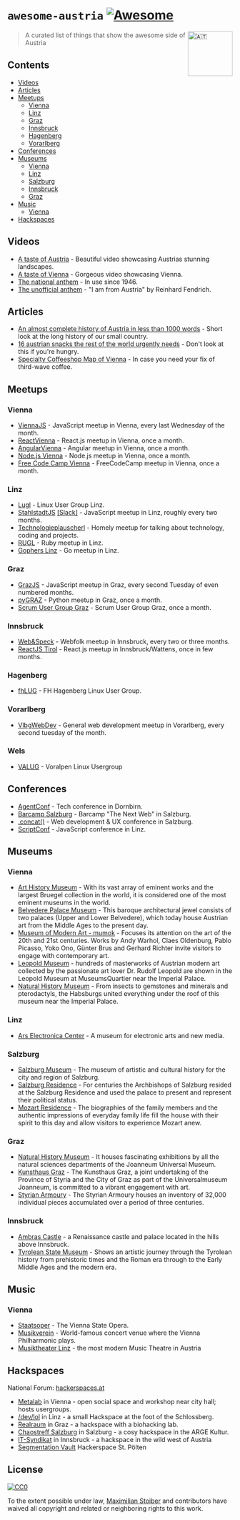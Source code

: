 # `awesome-austria` [![Awesome](https://cdn.rawgit.com/sindresorhus/awesome/d7305f38d29fed78fa85652e3a63e154dd8e8829/media/badge.svg)](https://github.com/sindresorhus/awesome)

<img src="https://upload.wikimedia.org/wikipedia/commons/4/41/Flag_of_Austria.svg" width="100px" align="right" alt="🇦🇹">

> A curated list of things that show the awesome side of Austria

## Contents

- [Videos](#videos)
- [Articles](#articles)
- [Meetups](#meetups)
    - [Vienna](#vienna)
    - [Linz](#linz)
    - [Graz](#graz)
    - [Innsbruck](#innsbruck)
    - [Hagenberg](#hagenberg)
    - [Vorarlberg](#vorarlberg)
- [Conferences](#conferences)
- [Museums](#museums)
    - [Vienna](#vienna-1)
    - [Linz](#linz-1)
    - [Salzburg](#salzburg)
    - [Innsbruck](#innsbruck)
    - [Graz](#graz-1)
- [Music](#music)
	- [Vienna](#vienna-2)
- [Hackspaces](#hackspaces)

## Videos

- [A taste of Austria](https://vimeo.com/121649600) - Beautiful video showcasing Austrias stunning landscapes.
- [A taste of Vienna](https://vimeo.com/156161909) - Gorgeous video showcasing Vienna.
- [The national anthem](https://www.youtube.com/watch?v=w9MbIH8GRkY) - In use since 1946.
- [The unofficial anthem](https://www.youtube.com/watch?v=KMSa_xb2h5U) - "I am from Austria" by Reinhard Fendrich.

## Articles

- [An almost complete history of Austria in less than 1000 words](http://tourmycountry.com/austria/short-history.htm) - Short look at the long history of our small country.
- [16 austrian snacks the rest of the world urgently needs](https://www.buzzfeed.com/philippjahner/fo-schnitzel) - Don't look at this if you're hungry.
- [Specialty Coffeeshop Map of Vienna](http://viennawurstelstand.com/food-drink/coffee-and-cigrettes/12-cafes-where-to-get-your-third-wave-coffee-in-vienna.html) - In case you need your fix of third-wave coffee.

## Meetups

### Vienna
- [ViennaJS](https://meetup.com/ViennaJS) - JavaScript meetup in Vienna, every last Wednesday of the month.
- [ReactVienna](https://meetup.com/Vienna-ReactJS-meetup) - React.js meetup in Vienna, once a month.
- [AngularVienna](https://www.meetup.com/Angular-Vienna) - Angular meetup in Vienna, once a month.
- [Node.js Vienna](https://www.meetup.com/nodejs-vienna/) - Node.js meetup in Vienna, once a month.
- [Free Code Camp Vienna](https://www.meetup.com/de-DE/Free-Code-Camp-Vienna/) - FreeCodeCamp meetup in Vienna, once a month.

### Linz
- [Lugl](http://lugl.at) - Linux User Group Linz.
- [StahlstadtJS](https://www.meetup.com/de-DE/stahlstadt-js/) [[Slack]](http://stahlstadt.slack.com) - JavaScript meetup in Linz, roughly every two months.
- [Technologieplauscherl](https://technologieplauscherl.at/) - Homely meetup for talking about technology, coding and projects.
- [RUGL](https://www.meetup.com/Ruby-User-Group-Linz-RUGL/) - Ruby meetup in Linz.
- [Gophers Linz](https://www.meetup.com/Gophers-Linz/) - Go meetup in Linz.

### Graz
- [GrazJS](https://www.meetup.com/grazjs) - JavaScript meetup in Graz, every second Tuesday of even numbered months.
- [pyGRAZ](https://www.meetup.com/PyGRAZ/) - Python meetup in Graz, once a month.
- [Scrum User Group Graz](https://www.meetup.com/Scrum-User-Group-Graz/) - Scrum User Group Graz, once a month.

### Innsbruck
- [Web&Speck](https://www.meetup.com/webundspeck/) - Webfolk meetup in Innsbruck, every two or three months.
- [ReactJS Tirol](https://www.meetup.com/ReactJS-Tirol/) - React.js meetup in Innsbruck/Wattens, once in few months.

### Hagenberg
- [fhLUG](http://fhlug.at) - FH Hagenberg Linux User Group.

### Vorarlberg

- [VlbgWebDev](https://www.meetup.com/de-DE/VlbgWebDev/) - General web development meetup in Vorarlberg, every second tuesday of the month.

### Wels
- [VALUG](https://www.valug.at) - Voralpen Linux Usergroup 

## Conferences
- [AgentConf](http://www.agent.sh/) - Tech conference in Dornbirn.
- [Barcamp Salzburg](https://barcamp-sbg.at/) - Barcamp "The Next Web" in Salzburg.
- [.concat()](https://2018.conc.at/) - Web development & UX conference in Salzburg.
- [ScriptConf](https://scriptconf.org) - JavaScript conference in Linz.

## Museums

### Vienna
- [Art History Museum](https://www.khm.at/en) - With its vast array of eminent works and the largest Bruegel collection in the world, it is considered one of the most eminent museums in the world.
- [Belvedere Palace Museum](https://www.belvedere.at/en) - This baroque architectural jewel consists of two palaces (Upper and Lower Belvedere), which today house Austrian art from the Middle Ages to the present day.
- [Museum of Modern Art - mumok](https://www.mumok.at/en) - Focuses its attention on the art of the 20th and 21st centuries. Works by Andy Warhol, Claes Oldenburg, Pablo Picasso, Yoko Ono, Günter Brus and Gerhard Richter invite visitors to engage with contemporary art.
- [Leopold Museum](http://www.leopoldmuseum.org/en) - hundreds of masterworks of Austrian modern art collected by the passionate art lover Dr. Rudolf Leopold are shown in the Leopold Museum at MuseumsQuartier near the Imperial Palace.
- [Natural History Museum](http://www.nhm-wien.ac.at/en) - From insects to gemstones and minerals and pterodactyls, the Habsburgs united everything under the roof of this museum near the Imperial Palace.

### Linz
- [Ars Electronica Center](http://aec.at) - A museum for electronic arts and new media.

### Salzburg
- [Salzburg Museum](http://www.salzburgmuseum.at/index.php?id=1773) - The museum of artistic and cultural history for the city and region of Salzburg.
- [Salzburg Residence](http://www.salzburg-burgen.at/en/) - For centuries the Archbishops of Salzburg resided at the Salzburg Residence and used the palace to present and represent their political status.
- [Mozart Residence](http://www.mozarteum.at/en/museums/mozarts-residence.html) - The biographies of the family members and the authentic impressions of everyday family life fill the house with their spirit to this day and allow visitors to experience Mozart anew.

### Graz
 - [Natural History Museum](https://www.museum-joanneum.at/en/natural-history-museum "Natural History Museum") - It houses fascinating exhibitions by all the natural sciences departments of the Joanneum Universal Museum.
 - [Kunsthaus Graz](https://www.museum-joanneum.at/en/kunsthaus-graz "Kunsthaus Graz") - The Kunsthaus Graz, a joint undertaking of the Province of Styria and the City of Graz as part of the Universalmuseum Joanneum, is committed to a vibrant engagement with art.
 - [Styrian Armoury](http://www.landeszeughaus.at/ "Styrian Armoury") - The Styrian Armoury houses an inventory of 32,000 individual pieces accumulated over a period of three centuries.

### Innsbruck
- [Ambras Castle](http://www.schlossambras-innsbruck.at/en/) - a Renaissance castle and palace located in the hills above Innsbruck.
- [Tyrolean State Museum](http://www.tiroler-landesmuseen.at/page.cfm?vpath=haeuser/ferdinandeum/haus&switchlocale=en_US) - Shows an artistic journey through the Tyrolean history from prehistoric times and the Roman era through to the Early Middle Ages and the modern era.

## Music

### Vienna
- [Staatsoper](http://www.wiener-staatsoper.at/) - The Vienna State Opera.
- [Musikverein](https://en.wikipedia.org/wiki/Musikverein) - World-famous concert venue where the Vienna Philharmonic plays.
- [Musiktheater Linz](https://www.landestheater-linz.at/musiktheater) - the most modern Music Theatre in Austria

## Hackspaces
National Forum: [hackerspaces.at](https://discourse.hackerspaces.at/)

- [Metalab](https://metalab.at) in Vienna - open social space and workshop near city hall; hosts usergroups.
- [/dev/lol](https://www.devlol.org/wiki/DevLoL) in Linz - a small Hackspace at the foot of the Schlossberg.
- [Realraum](https://realraum.at) in Graz - a hackspace with a biohacking lab.
- [Chaostreff Salzburg](https://sbg.chaostreff.at/) in Salzburg - a cosy hackspace in the ARGE Kultur.
- [IT-Syndikat](https://it-syndikat.org/) in Innsbruck - a hackspace in the wild west of Austria
- [Segmentation Vault](https://segvault.space/) Hackerspace St. Pölten

## License

[![CC0](http://mirrors.creativecommons.org/presskit/buttons/88x31/svg/cc-zero.svg)](https://creativecommons.org/publicdomain/zero/1.0/)

To the extent possible under law, [Maximilian Stoiber](http://mxstbr.com) and contributors have waived all copyright and related or neighboring rights to this work.
